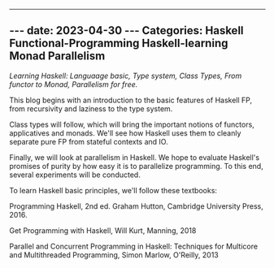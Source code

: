 
---
--- date: 2023-04-30
--- Categories: Haskell Functional-Programming Haskell-learning Monad Parallelism
---

_Learning Haskell: Languaage basic, Type system, Class Types, From functor to Monad, Parallelism for free._

This blog begins with an introduction to the basic features of Haskell FP, from recursivity and laziness to the type system. 

Class types will follow, which will bring the important notions of functors, applicatives and monads. We'll see how Haskell uses them to cleanly separate pure FP from stateful contexts and IO.

Finally, we will look at parallelism in Haskell. We hope to evaluate Haskell's promises of purity by how easy it is to parallelize programming. To this end, several experiments will be conducted.

To learn Haskell basic principles, we'll follow these textbooks:

Programming Haskell, 2nd ed. Graham Hutton, Cambridge University Press, 2016.

Get Programming with Haskell, Will Kurt, Manning, 2018

Parallel and Concurrent Programming in Haskell: Techniques for Multicore and Multithreaded Programming, Simon Marlow, O'Reilly, 2013
